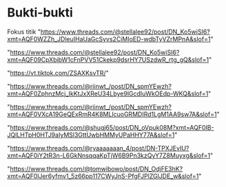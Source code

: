 # Bukti-bukti
Fokus titik
"https://www.threads.com/@stellalee92/post/DN_Ko5wiSI6?xmt=AQF0WZZh_JDleuIHaUaGcSyvs2CiMIoED-wdbTyVZrMPnA&slof=1"

"https://www.threads.com/@stellalee92/post/DN_Ko5wiSI6?xmt=AQF09CpXbibW1cFnPVV51Ckekp9dsrHY7USzdwR_rtg_gQ&slof=1"

"https://vt.tiktok.com/ZSAXKsvTR/"

"https://www.threads.com/@riinwt_/post/DN_spmYEwzh?xmt=AQF0ZphnzMcj_IkKtJxXReU34Lbye9lGcdIuWkOEdp-WKQ&slof=1"

"https://www.threads.com/@riinwt_/post/DN_spmYEwzh?xmt=AQF0VXcA19GeQExRmR4K8MLlcuoGRMDIRd1LgM1AA9sw7A&slof=1"

"https://www.threads.com/@shuqj65/post/DN_oVpuk08M?xmt=AQF0IB-JQlLHTpH0HTJ9aIyMSl3GttUwbHMMyUPaHHY77A&slof=1"

"https://www.threads.com/@ryaaaaaaan_4/post/DN-TPXJEvIU?xmt=AQF0iY2tR3n-L6GkNnsqqaKpTjW6B9Pn3kzQyY7Z8Muyxg&slof=1"

"https://www.threads.com/@tomwibowo/post/DN_OdjFE3hK?xmt=AQF0lJer6yfmv1_5z66pp117CWyJnS-PfgFJPlZGlJDE_w&slof=1"

